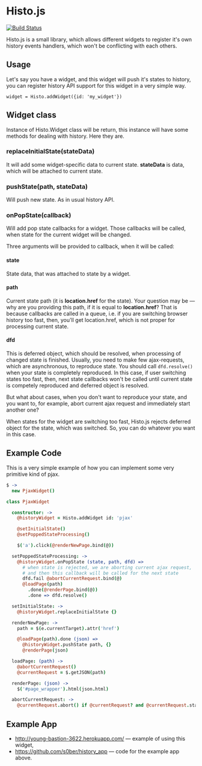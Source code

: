 Histo.js
=====
[![Build Status](https://travis-ci.org/s0ber/histo.png?branch=master)](https://travis-ci.org/s0ber/histo)

Histo.js is a small library, which allows different widgets to register it's own history events handlers, which won't be conflicting with each others.

## Usage

Let's say you have a widget, and this widget will push it's states to history, you can register history API support for this widget in a very simple way.

```
widget = Histo.addWidget({id: 'my_widget'})
```

## Widget class

Instance of Histo.Widget class will be return, this instance will have some methods for dealing with history. Here they are.

### replaceInitialState(stateData)

It will add some widget-specific data to current state. **stateData** is data, which will be attached to current state.

### pushState(path, stateData)

Will push new state. As in usual history API.

### onPopState(callback)

Will add pop state callbacks for a widget.
Those callbacks will be called, when state for the current widget will be changed.

Three arguments will be provided to callback, when it will be called:

#### state

State data, that was attached to state by a widget.

#### path

Current state path (it is **location.href** for the state). Your question may be — why are you providing this path, if it is equal to **location.href**?
That is because callbacks are called in a queue, i.e. if you are switching browser history too fast, then,
you'll get location.href, which is not proper for processing current state.

#### dfd

This is deferred object, which should be resolved, when processing of changed state is finished.
Usually, you need to make few ajax-requests, which are asynchronous, to reproduce state.
You should call ```dfd.resolve()``` when your state is completely reproduced.
In this case, if user switching states too fast, then, next state callbacks won't be called
until current state is competely reproduced and deferred object is resolved.

But what about cases, when you don't want to reproduce your state, and you want to,
for example, abort current ajax request and immediately start another one?

When states for the widget are switching too fast, Histo.js rejects deferred object for the state,
which was switched. So, you can do whatever you want in this case.

## Example Code

This is a very simple example of how you can implement some very primitive kind of pjax.

```coffee
$ ->
  new PjaxWidget()

class PjaxWidget

  constructor: ->
    @historyWidget = Histo.addWidget id: 'pjax'

    @setInitialState()
    @setPoppedStateProcessing()

    $('a').click(@renderNewPage.bind(@))

  setPoppedStateProcessing: ->
    @historyWidget.onPopState (state, path, dfd) =>
      # when state is rejected, we are aborting current ajax request,
      # and then this callback will be called for the next state
      dfd.fail @abortCurrentRequest.bind(@)
      @loadPage(path)
        .done(@renderPage.bind(@))
        .done => dfd.resolve()

  setInitialState: ->
    @historyWidget.replaceInitialState {}

  renderNewPage: ->
    path = $(e.currentTarget).attr('href')

    @loadPage(path).done (json) =>
      @historyWidget.pushState path, {}
      @renderPage(json)

  loadPage: (path) ->
    @abortCurrentRequest()
    @currentRequest = $.getJSON(path)

  renderPage: (json) ->
    $('#page_wrapper').html(json.html)

  abortCurrentRequest: ->
    @currentRequest.abort() if @currentRequest? and @currentRequest.state() isnt 'resolved'
```

## Example App

- http://young-bastion-3622.herokuapp.com/ — example of using this widget,
- https://github.com/s0ber/history_app — code for the example app above.
